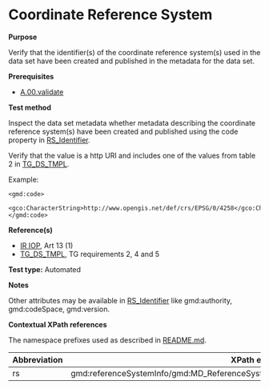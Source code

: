 # Coordinate Reference System

**Purpose**

Verify that the identifier(s) of the coordinate reference system(s) used in the data set have been created and published in the metadata for the data set.

**Prerequisites**

* [A.00.validate](A.00.validate.md)

**Test method**

Inspect the data set metadata whether metadata describing the coordinate reference system(s) have been created and published using the code property in [RS_Identifier](#rs).

Verify that the value is a http URI and includes one of the values from table 2 in [TG_DS_TMPL](./README.md#ref_TG_DS_TMPL).

Example:

```
<gmd:code>
   <gco:CharacterString>http://www.opengis.net/def/crs/EPSG/0/4258</gco:CharacterString>
</gmd:code>
```

**Reference(s)**

* [IR IOP](./README.md#ref_IR_IOP), Art 13 (1)
* [TG_DS_TMPL](./README.md#ref_TG_DS_TMPL), TG requirements 2, 4 and 5 

**Test type:** Automated

**Notes**

Other attributes may be available in [RS_Identifier](#rs) like gmd:authority, gmd:codeSpace, gmd:version.

**Contextual XPath references**

The namespace prefixes used as described in [README.md](./README.md#namespaces).

Abbreviation                                   |  XPath expression (relative to gmd:MD_Metadata)
-----------------------------------------------| -------------------------------------------------------------------------
rs <a name="rs"></a>   | gmd:referenceSystemInfo/gmd:MD_ReferenceSystem/gmd:referenceSystemIdentifier/gmd:RS_Identifier/gmd:code/gco:CharacterString
